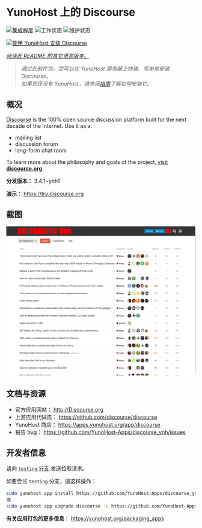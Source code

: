 <!--
注意：此 README 由 <https://github.com/YunoHost/apps/tree/master/tools/readme_generator> 自动生成
请勿手动编辑。
-->

# YunoHost 上的 Discourse

[![集成程度](https://apps.yunohost.org/badge/integration/discourse)](https://ci-apps.yunohost.org/ci/apps/discourse/)
![工作状态](https://apps.yunohost.org/badge/state/discourse)
![维护状态](https://apps.yunohost.org/badge/maintained/discourse)

[![使用 YunoHost 安装 Discourse](https://install-app.yunohost.org/install-with-yunohost.svg)](https://install-app.yunohost.org/?app=discourse)

*[阅读此 README 的其它语言版本。](./ALL_README.md)*

> *通过此软件包，您可以在 YunoHost 服务器上快速、简单地安装 Discourse。*  
> *如果您还没有 YunoHost，请参阅[指南](https://yunohost.org/install)了解如何安装它。*

## 概况

[Discourse](http://www.discourse.org) is the 100% open source discussion platform built for the next decade of the Internet. Use it as a:

- mailing list
- discussion forum
- long-form chat room

To learn more about the philosophy and goals of the project, [visit **discourse.org**](http://www.discourse.org).


**分发版本：** 3.4.1~ynh1

**演示：** <https://try.discourse.org>

## 截图

![Discourse 的截图](./doc/screenshots/screenshot.png)

## 文档与资源

- 官方应用网站： <http://Discourse.org>
- 上游应用代码库： <https://github.com/discourse/discourse>
- YunoHost 商店： <https://apps.yunohost.org/app/discourse>
- 报告 bug： <https://github.com/YunoHost-Apps/discourse_ynh/issues>

## 开发者信息

请向 [`testing` 分支](https://github.com/YunoHost-Apps/discourse_ynh/tree/testing) 发送拉取请求。

如要尝试 `testing` 分支，请这样操作：

```bash
sudo yunohost app install https://github.com/YunoHost-Apps/discourse_ynh/tree/testing --debug
或
sudo yunohost app upgrade discourse -u https://github.com/YunoHost-Apps/discourse_ynh/tree/testing --debug
```

**有关应用打包的更多信息：** <https://yunohost.org/packaging_apps>
